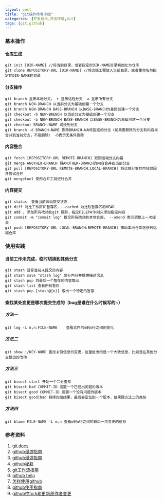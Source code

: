 ```yaml
---
layout: post
title: "git操作命令小结"
categories: [开发技术,开发环境,Git]
tags: [git,github]
---
```


### 基本操作

#### 仓库生成	

```shell
git init [DIR-NAME] //将当前目录，或者指定的DIR-NAME目录初始化为仓库
git clone REPOSITORY-URL [DIR-NAME] //将远端工程放入当前目录，或者重命名为指定的DIR-NAME的目录
```

#### 分支操作

```
git branch 显示本地分支，-r 显示远程分支 -a 显示所有分支
git branch NEW-BRANCH 以当前分支为基础创建一个分支
git branch NEW-BRANCH BASE-BRANCH 以BASE-BRANCH为基础创建一个分支
git checkout -b NEW-BRENCH 以当前分支为基础创建一个分支
git checkout -b NEW-BRANCH BASE-BRANCH 以BASE-BRANCH为基础创建一个分支
git checkout BRANCH-NAME 切换到分支
git branch -d BRANCH-NAME 删除BRANCH-NAME指定的分支（如果要删除的分支有内容未合并到当前分支，不能删除） -D表示无条件删除
```

#### 内容整合

```
git fetch [REPOSITORY-URL REMOTE-BRANCH] 取回远端分支内容
git merge ANOTHER-BRANCH 将ANOTHER-BRANCH的内容合并到当前分支
git pull [REPOSITORY-URL REMOTE-BRANCH:LOCAL-BRANCH] 将远端分支的内容取回并尝试合并
git mergetool 使用合并工具进行合并
```

#### 内容提交

```
git status  查看当前改动提交状态
git diff 对比工作区和暂存区，--cached 为比较暂存区和HEAD
git add . 添加所有改动到git 跟踪，指定FILEPATH则只添加指定内容
git commit -m "commit log" 提交所有改动到本地仓库， --amend 表示调整上一次提交
git push [REPOSITORY-URL LOCAL-BRANCH:REMOTE-BRANCH] 推动本地仓库信息到远端仓库
```



### 使用实践

#### 当前工作未完成，临时切换到其他分支

```
git stash 暂存当前未提交的内容
git stash save "stash log" 暂存内容并提供描述信息
git stash pop 将最后一个暂存的内容取出
git stash list 查看所有暂存
git stash pop [stash@{n}] 取出一个特定的暂存
```



#### 查找某处变更是哪次提交生成的（bug是谁在什么时候写的~）

##### 方法一

```
git log -L m,n:FILE-NAME 	查看文件的m到n行之间的变化
```

##### 方法二

```
git show :/KEY-WORD 查找关键信息的变更，这里给出的是一个大致信息，比如是在其他分支做出的改动
```

##### 方法三

```
git bisect start 开始一个二分查找
git bisect bad COMMIT-ID 设置一个已经出问题的版本
git bisect good COMMIT-ID 设置一个没有问题的版本
git bisect good|bad 持续的给结果，最后会定位到一个版本，结果跟方法二的类似
```

##### 方法四

```
git blame FILE-NAME -L m,n 查看m到n行之间的最后一次变更的信息
```



### 参考资料

1. [git docs](https://git-scm.com/docs)
2. [github漫游指南](http://github.phodal.com/)
3. [github漫游指南](https://github.com/phodal/github-roam)
4. [github秘籍](http://blog.csdn.net/x805433354/article/details/41214895)
5. [git工作流指南](http://blog.jobbole.com/76843/)
6. [github help](https://help.github.com/)
7. [怎样使用github](http://www.zhihu.com/question/20070065)
8. [github使用指南](https://github.com/NeuOL/neuola-legacy/wiki/github%E4%BD%BF%E7%94%A8%E6%8C%87%E5%8D%97https://github.com/NeuOL/neuola-legacy/wiki/github%E4%BD%BF%E7%94%A8%E6%8C%87%E5%8D%97)
9. [github中fork和更新原作者变更](http://my.oschina.net/u/2306127/blog/369167?fromerr=TmdohiO0)


